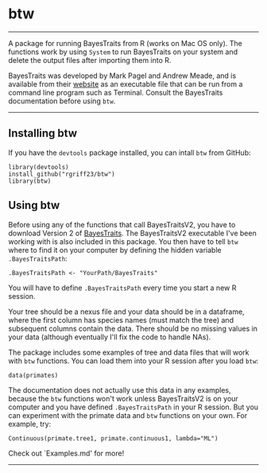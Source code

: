 # btw

___

A package for running BayesTraits from R (works on Mac OS only). The functions work by using `System` to run BayesTraits on your system and delete the output files after importing them into R.

BayesTraits was developed by Mark Pagel and Andrew Meade, and is available from their [website](http://www.evolution.rdg.ac.uk/BayesTraits.html) as an executable file that can be run from a command line program such as Terminal. Consult the BayesTraits documentation before using `btw`.

___

## Installing btw

If you have the `devtools` package installed, you can intall `btw` from GitHub:

```
library(devtools)
install_github("rgriff23/btw")
library(btw)
```

## Using btw

Before using any of the functions that call BayesTraitsV2, you have to download Version 2 of [BayesTraits](http://www.evolution.rdg.ac.uk/BayesTraits.html). The BayesTraitsV2 executable I've been working with is also included in this package. You then have to tell `btw` where to find it on your computer by defining the hidden variable `.BayesTraitsPath`:

```
.BayesTraitsPath <- "YourPath/BayesTraits"
```

You will have to define `.BayesTraitsPath` every time you start a new R session. 

Your tree should be a nexus file and your data should be in a dataframe, where the first column has species names (must match the tree) and subsequent columns contain the data. There should be no missing values in your data (although eventually I'll fix the code to handle NAs).

The package includes some examples of tree and data files that will work with `btw` functions. You can load them into your R session after you load `btw`:

```
data(primates)
```

The documentation does not actually use this data in any examples, because the `btw` functions won't work unless BayesTraitsV2 is on your computer and you have defined `.BayesTraitsPath` in your R session. But you can experiment with the primate data and `btw` functions on your own. For example, try:

```
Continuous(primate.tree1, primate.continuous1, lambda="ML")
```

Check out `Examples.md' for more!

___

